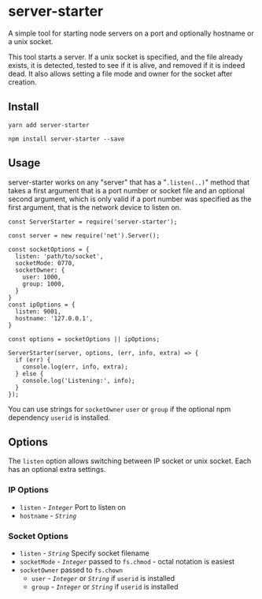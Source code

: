 # server-starter

A simple tool for starting node servers on a port and optionally hostname or a unix socket.

This tool starts a server.
If a unix socket is specified, and the file already exists, it is detected, tested to see if it is alive, and removed if it is indeed dead.
It also allows setting a file mode and owner for the socket after creation.

## Install

```
yarn add server-starter
```

```
npm install server-starter --save
```

## Usage

server-starter works on any "server" that has a "`.listen(..)`" method that takes a first argument that is a port number or socket file and an optional second argument, which is only valid if a port number was specified as the first argument, that is the network device to listen on.

```
const ServerStarter = require('server-starter');

const server = new require('net').Server();

const socketOptions = {
  listen: 'path/to/socket',
  socketMode: 0770,
  socketOwner: {
    user: 1000,
    group: 1000,
  }
}
const ipOptions = {
  listen: 9001,
  hostname: '127.0.0.1',
}

const options = socketOptions || ipOptions;

ServerStarter(server, options, (err, info, extra) => {
  if (err) {
    console.log(err, info, extra);
  } else {
    console.log('Listening:', info);
  }
});
```

You can use strings for `socketOwner` `user` or `group` if the optional npm dependency `userid` is installed.

## Options

The `listen` option allows switching between IP socket or unix socket.
Each has an optional extra settings.

### IP Options
 - `listen` - *`Integer`* Port to listen on
 - `hostname` - *`String`*

### Socket Options
 - `listen` - *`String`* Specify socket filename
 - `socketMode` - *`Integer`* passed to `fs.chmod` - octal notation is easiest
 - `socketOwner` passed to `fs.chown`
   - `user` - *`Integer`* or *`String`* if `userid` is installed
   - `group` - *`Integer`* or *`String`* if `userid` is installed
